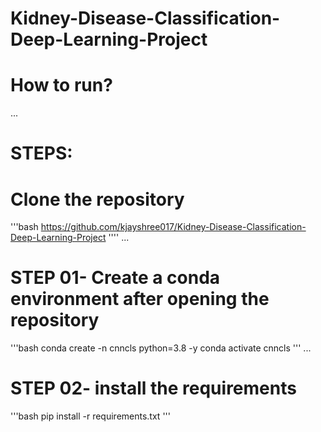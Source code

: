 #  Kidney-Disease-Classification-Deep-Learning-Project


# How to run?
...
# STEPS:

# Clone the repository

'''bash
https://github.com/kjayshree017/Kidney-Disease-Classification-Deep-Learning-Project
''''
...
# STEP 01- Create a conda environment after opening the repository
'''bash
conda create -n cnncls python=3.8 -y
conda activate cnncls
'''
...
# STEP 02- install the requirements
'''bash
pip install -r requirements.txt
'''